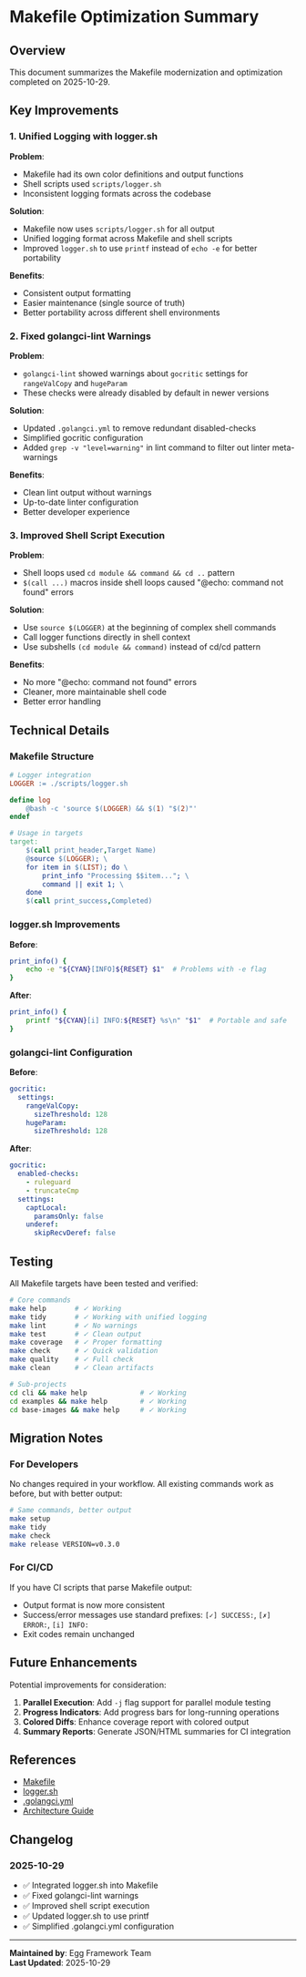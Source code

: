 # Makefile Optimization Summary

## Overview

This document summarizes the Makefile modernization and optimization completed on 2025-10-29.

## Key Improvements

### 1. Unified Logging with logger.sh

**Problem**: 
- Makefile had its own color definitions and output functions
- Shell scripts used `scripts/logger.sh`
- Inconsistent logging formats across the codebase

**Solution**:
- Makefile now uses `scripts/logger.sh` for all output
- Unified logging format across Makefile and shell scripts
- Improved `logger.sh` to use `printf` instead of `echo -e` for better portability

**Benefits**:
- Consistent output formatting
- Easier maintenance (single source of truth)
- Better portability across different shell environments

### 2. Fixed golangci-lint Warnings

**Problem**:
- `golangci-lint` showed warnings about `gocritic` settings for `rangeValCopy` and `hugeParam`
- These checks were already disabled by default in newer versions

**Solution**:
- Updated `.golangci.yml` to remove redundant disabled-checks
- Simplified gocritic configuration
- Added `grep -v "level=warning"` in lint command to filter out linter meta-warnings

**Benefits**:
- Clean lint output without warnings
- Up-to-date linter configuration
- Better developer experience

### 3. Improved Shell Script Execution

**Problem**:
- Shell loops used `cd module && command && cd ..` pattern
- `$(call ...)` macros inside shell loops caused "@echo: command not found" errors

**Solution**:
- Use `source $(LOGGER)` at the beginning of complex shell commands
- Call logger functions directly in shell context
- Use subshells `(cd module && command)` instead of cd/cd pattern

**Benefits**:
- No more "@echo: command not found" errors
- Cleaner, more maintainable shell code
- Better error handling

## Technical Details

### Makefile Structure

```makefile
# Logger integration
LOGGER := ./scripts/logger.sh

define log
	@bash -c 'source $(LOGGER) && $(1) "$(2)"'
endef

# Usage in targets
target:
	$(call print_header,Target Name)
	@source $(LOGGER); \
	for item in $(LIST); do \
		print_info "Processing $$item..."; \
		command || exit 1; \
	done
	$(call print_success,Completed)
```

### logger.sh Improvements

**Before**:
```bash
print_info() {
    echo -e "${CYAN}[INFO]${RESET} $1"  # Problems with -e flag
}
```

**After**:
```bash
print_info() {
    printf "${CYAN}[i] INFO:${RESET} %s\n" "$1"  # Portable and safe
}
```

### golangci-lint Configuration

**Before**:
```yaml
gocritic:
  settings:
    rangeValCopy:
      sizeThreshold: 128
    hugeParam:
      sizeThreshold: 128
```

**After**:
```yaml
gocritic:
  enabled-checks:
    - ruleguard
    - truncateCmp
  settings:
    captLocal:
      paramsOnly: false
    underef:
      skipRecvDeref: false
```

## Testing

All Makefile targets have been tested and verified:

```bash
# Core commands
make help       # ✓ Working
make tidy       # ✓ Working with unified logging
make lint       # ✓ No warnings
make test       # ✓ Clean output
make coverage   # ✓ Proper formatting
make check      # ✓ Quick validation
make quality    # ✓ Full check
make clean      # ✓ Clean artifacts

# Sub-projects
cd cli && make help             # ✓ Working
cd examples && make help        # ✓ Working
cd base-images && make help     # ✓ Working
```

## Migration Notes

### For Developers

No changes required in your workflow. All existing commands work as before, but with better output:

```bash
# Same commands, better output
make setup
make tidy
make check
make release VERSION=v0.3.0
```

### For CI/CD

If you have CI scripts that parse Makefile output:
- Output format is now more consistent
- Success/error messages use standard prefixes: `[✓] SUCCESS:`, `[✗] ERROR:`, `[i] INFO:`
- Exit codes remain unchanged

## Future Enhancements

Potential improvements for consideration:

1. **Parallel Execution**: Add `-j` flag support for parallel module testing
2. **Progress Indicators**: Add progress bars for long-running operations
3. **Colored Diffs**: Enhance coverage report with colored output
4. **Summary Reports**: Generate JSON/HTML summaries for CI integration

## References

- [Makefile](../Makefile)
- [logger.sh](../scripts/logger.sh)
- [.golangci.yml](../.golangci.yml)
- [Architecture Guide](./ARCHITECTURE.md)

## Changelog

### 2025-10-29

- ✅ Integrated logger.sh into Makefile
- ✅ Fixed golangci-lint warnings
- ✅ Improved shell script execution
- ✅ Updated logger.sh to use printf
- ✅ Simplified .golangci.yml configuration

---

**Maintained by**: Egg Framework Team  
**Last Updated**: 2025-10-29

